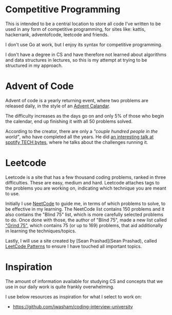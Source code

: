 # Competitive Programming

This is intended to be a central location to store all code I've written to be used in any form of
competitive programming, for sites like: kattis, hackerrank, adventofcode, leetcode and friends.

I don't use Go at work, but I enjoy its syntax for competitive programming.

I don't have a degree in CS and have therefore not learned about algorithms and data structures in lectures, so this is
my attempt at trying to be structured in my approach.

# Advent of Code
Advent of code is a yearly returning event, where two problems are released daily, in the style of an [Advent Calandar](https://en.wikipedia.org/wiki/Advent_calendar).

The difficulty increases as the days go on and only 5% of those who begin the calendar, end up finishing it with all 50 problems solved.

According to the creator, there are only a _"couple hundred people in the world"_, who have completed all the years.
He did [an interesting talk at spotify TECH bytes](https://www.youtube.com/watch?v=5Cw7dtMUyKA), where he talks about the challenges running it. 

# Leetcode
Leetcode is a site that has a few thousand coding problems, ranked in three difficulties.
These are easy, medium and hard. Leetcode attaches tags to the problems you are working on,
indicating which technique you are meant to use.

Initially I use [NeetCode](https://neetcode.io/) to guide me, in terms of which problems to
solve, to be effective in my learning. The NeetCode list contains 150 problems and it also
contains the "Blind 75" list, which is more carefully selected problems to do. Once done with those,
the author of "Blind 75", made a new list called ["Grind 75"](https://www.techinterviewhandbook.org/grind75), which contains 75 (or up to 169) problems,
that aid additionally in learning the techniques/topics.

Lastly, I will use a site created by [Sean Prashad](Sean Prashad), called [LeetCode Patterns](https://seanprashad.com/leetcode-patterns/) to ensure I have touched all important topics.

# Inspiration

The amount of information available for studying CS and concepts that we use in our daily work is quite frankly overwhelming.

I use below resources as inspiration for what I select to work on:

- https://github.com/jwasham/coding-interview-university

